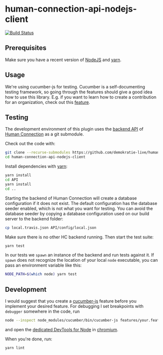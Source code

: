 # human-connection-api-nodejs-client
[![Build Status](https://travis-ci.org/demokratie-live/human-connection-api-nodejs-client.svg?branch=master)](https://travis-ci.org/demokratie-live/human-connection-api-nodejs-client)

## Prerequisites
Make sure you have a recent version of [NodeJS](https://nodejs.org/en/) and 
[yarn](https://yarnpkg.com/lang/en/).

## Usage
We're using cucumber-js for testing. Cucumber is a self-documenting testing
framework, so going through the features should give a good idea how to use this
library. E.g. if you want to learn how to create a contribution for an
organization, check out this [feature](/features/usage/resolve_slugs.feature).


## Testing

The development environment of this plugin uses the [backend API](https://www.chromium.org/)
of [Human Connection](https://human-connection.org/) as a git submodule.

Check out the code with:

```sh
git clone --recurse-submodules https://github.com/demokratie-live/human-connection-api-nodejs-client.git
cd human-connection-api-nodejs-client
```

Install dependencies with [yarn](https://yarnpkg.com/en/):

```sh
yarn install
cd API
yarn install
cd ..
```

Starting the backend of Human Connection will create a database configuration if
it does not exist. The default configuration has the database seeder enabled,
which is not what you want for testing. You can avoid the database seeder by
copying a database configuration used on our build server to the backend folder:

```sh
cp local.travis.json API/config/local.json
```

Make sure there is no other HC backend running. Then start the test suite:
```sh
yarn test
```

In our tests we `spawn` an instance of the backend and run tests against it. If
`spawn` does not recognize the location of your local `node` executable, you can
pass an environment variable like this:

```sh
NODE_PATH=$(which node) yarn test
```

## Development

I would suggest that you create a [cucumber-js](https://github.com/cucumber/cucumber-js)
feature before you implement your desired feature. For debugging I set
breakpoints with `debugger` somewhere in the code, run 
```sh
node --inspect node_modules/cucumber/bin/cucumber-js features/your.feature
```
and open the [dedicated DevTools for Node](https://medium.com/@paul_irish/debugging-node-js-nightlies-with-chrome-devtools-7c4a1b95ae27)
in [chromium](https://www.chromium.org/).

When you're done, run:
```sh
yarn lint
```
